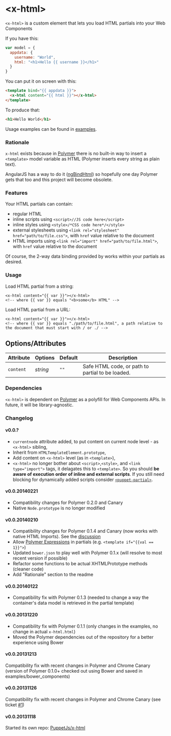 &lt;x-html&gt;
==============

`<x-html>` is a custom element that lets you load HTML partials into your Web Components

If you have this:

```javascript
var model = {
  appdata: {
    username: "World",
    html: "<h1>Hello {{ username }}</h1>"
  }  
}
```

You can put it on screen with this:

```html
<template bind="{{ appdata }}">
  <x-html content="{{ html }}"></x-html>
</template>
```

To produce that:

```html
<h1>Hello World</h1>
```

Usage examples can be found in [examples](http://puppetjs.github.io/x-html/examples/index.html).

### Rationale

`x-html` exists because in [Polymer](http://www.polymer-project.org/) there is no built-in way to insert a `<template>` model variable as HTML (Polymer inserts every string as plain text).

AngularJS has a way to do it ([ngBindHtml](http://docs.angularjs.org/api/ng.directive:ngBindHtml)) so hopefully one day Polymer gets that too and this project will become obsolete.

### Features

Your HTML partials can contain:
 - regular HTML
 - inline scripts using `<script>//JS code here</script>`
 - inline styles using `<style>/*CSS code here*/</style>`
 - external stylesheets using `<link rel="stylesheet" href="path/to/file.css">`, with `href` value relative to the document
 - HTML imports using `<link rel="import" href="path/to/file.html">`, with `href` value relative to the document

Of course, the 2-way data binding provided by works within your partials as desired.

### Usage

Load HTML partial from a string:

```
<x-html content="{{ var }}"></x-html>
<!-- where {{ var }} equals "<b>some</b> HTML" -->
```

Load HTML partial from a URL:

```
<x-html content="{{ var }}"></x-html>
<!-- where {{ var }} equals "./path/to/file.html", a path relative to the document that must start with / or ./ -->
```

## Options/Attributes

Attribute    | Options       | Default          | Description
---          | ---           | ---              | ---
`content`    | *string*		 | `""`				| Safe HTML code, or path to partial to be loaded.

### Dependencies

`<x-html>` is dependent on [Polymer](http://www.polymer-project.org/) as a polyfill for Web Components APIs. In
future, it will be library-agnostic.

### Changelog

#### v0.0.?

- `currentnode` attribute added, to put content on current node level - as `<x-html>` sibling,
- Inherit from `HTMLTemplateElement.prototype`,
- Add content on `<x-html>` level (as in `<template>`),
- `<x-html>` no longer bother about `<script>`,`<style>`, and `<link type="import">` tags, it delagates this to `<template>`. So you should **be aware of execution order of inline and external scripts**.
If you still need blocking for dynamically added scripts consider [`<puppet-partial>`](https://github.com/PuppetJs/puppet-partial).

#### v0.0.20140221

- Compatibility changes for Polymer 0.2.0 and Canary
- Native `Node.prototype` is no longer modified

#### v0.0.20140210

- Compatibility changes for Polymer 0.1.4 and Canary (now works with native HTML Imports). See the [discussion](https://groups.google.com/d/topic/polymer-dev/pn1mhqLugVU/discussion)
- Allow [Polymer Expressions](http://www.polymer-project.org/docs/polymer/expressions.html) in partials (e.g. `<template if="{{val == 1}}">`)
- Updated `bower.json` to play well with Polymer 0.1.x (will resolve to most recent version if possible)
- Refactor some functions to be actual XHTMLPrototype methods (cleaner code)
- Add "Rationale" section to the readme

#### v0.0.20140122

- Compatibility fix with Polymer 0.1.3 (needed to change a way the container's data model is retrieved in the partial template)

#### v0.0.20131220

- Compatibility fix with Polymer 0.1.1 (only changes in the examples, no change in actual `x-html.html`)
- Moved the Polymer dependencies out of the repository for a better experience using Bower

#### v0.0.20131213

Compatibility fix with recent changes in Polymer and Chrome Canary (version of Polymer 0.1.0+ checked out using Bower and saved in examples/bower_components)

#### v0.0.20131126

Compatibility fix with recent changes in Polymer and Chrome Canary (see ticket [#1](https://github.com/PuppetJs/x-html/issues/1))

#### v0.0.20131118

Started its own repo: [PuppetJs/x-html](https://github.com/PuppetJs/x-html)
